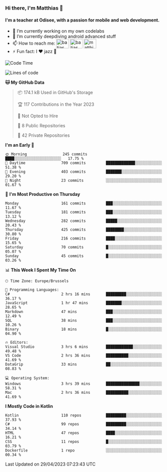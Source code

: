 ### Hi there, I'm Matthias 👋

#### I'm a teacher at Odisee, with a passion for mobile and web development.

- 🔭 I’m currently working on my own codelabs
- 🌱 I’m currently deepdiving android advanced stuff
- 📫 How to reach me: <a href="https://dev.to/batjas" target="_blank"><img align="center" src="https://raw.githubusercontent.com/rahuldkjain/github-profile-readme-generator/master/src/images/icons/Social/devto.svg" alt="batjas" height="30" width="40" /></a>
<a href="https://twitter.com/batjas" target="_blank"><img align="center" src="https://raw.githubusercontent.com/rahuldkjain/github-profile-readme-generator/master/src/images/icons/Social/twitter.svg" alt="batjas" height="30" width="40" /></a>
<a href="https://linkedin.com/in/matthiasdruwé" target="_blank"><img align="center" src="https://raw.githubusercontent.com/rahuldkjain/github-profile-readme-generator/master/src/images/icons/Social/linked-in-alt.svg" alt="matthiasdruwé" height="30" width="40" /></a>
- ⚡ Fun fact: I ❤ jazz 🎷


<!--START_SECTION:waka-->
![Code Time](http://img.shields.io/badge/Code%20Time-707%20hrs%207%20mins-blue)

![Lines of code](https://img.shields.io/badge/From%20Hello%20World%20I%27ve%20Written-1.3%20million%20lines%20of%20code-blue)

**🐱 My GitHub Data** 

> 📦 174.1 kB Used in GitHub's Storage 
 > 
> 🏆 117 Contributions in the Year 2023
 > 
> 🚫 Not Opted to Hire
 > 
> 📜 8 Public Repositories 
 > 
> 🔑 42 Private Repositories 
 > 
**I'm an Early 🐤** 

```text
🌞 Morning                245 commits         ████░░░░░░░░░░░░░░░░░░░░░   17.75 % 
🌆 Daytime                709 commits         █████████████░░░░░░░░░░░░   51.38 % 
🌃 Evening                403 commits         ███████░░░░░░░░░░░░░░░░░░   29.20 % 
🌙 Night                  23 commits          ░░░░░░░░░░░░░░░░░░░░░░░░░   01.67 % 
```
📅 **I'm Most Productive on Thursday** 

```text
Monday                   161 commits         ███░░░░░░░░░░░░░░░░░░░░░░   11.67 % 
Tuesday                  181 commits         ███░░░░░░░░░░░░░░░░░░░░░░   13.12 % 
Wednesday                282 commits         █████░░░░░░░░░░░░░░░░░░░░   20.43 % 
Thursday                 425 commits         ████████░░░░░░░░░░░░░░░░░   30.80 % 
Friday                   216 commits         ████░░░░░░░░░░░░░░░░░░░░░   15.65 % 
Saturday                 70 commits          █░░░░░░░░░░░░░░░░░░░░░░░░   05.07 % 
Sunday                   45 commits          █░░░░░░░░░░░░░░░░░░░░░░░░   03.26 % 
```


📊 **This Week I Spent My Time On** 

```text
🕑︎ Time Zone: Europe/Brussels

💬 Programming Languages: 
C#                       2 hrs 16 mins       █████████░░░░░░░░░░░░░░░░   36.17 % 
JavaScript               1 hr 47 mins        ███████░░░░░░░░░░░░░░░░░░   28.65 % 
Markdown                 47 mins             ███░░░░░░░░░░░░░░░░░░░░░░   12.49 % 
SQL                      38 mins             ███░░░░░░░░░░░░░░░░░░░░░░   10.26 % 
Binary                   18 mins             █░░░░░░░░░░░░░░░░░░░░░░░░   04.90 % 

🔥 Editors: 
Visual Studio            3 hrs 6 mins        ████████████░░░░░░░░░░░░░   49.48 % 
VS Code                  2 hrs 36 mins       ██████████░░░░░░░░░░░░░░░   41.69 % 
DataGrip                 33 mins             ██░░░░░░░░░░░░░░░░░░░░░░░   08.83 % 

💻 Operating System: 
Windows                  3 hrs 39 mins       ███████████████░░░░░░░░░░   58.31 % 
Mac                      2 hrs 36 mins       ██████████░░░░░░░░░░░░░░░   41.69 % 
```

**I Mostly Code in Kotlin** 

```text
Kotlin                   110 repos           █████████░░░░░░░░░░░░░░░░   37.93 % 
C#                       99 repos            █████████░░░░░░░░░░░░░░░░   34.14 % 
HTML                     47 repos            ████░░░░░░░░░░░░░░░░░░░░░   16.21 % 
CSS                      11 repos            █░░░░░░░░░░░░░░░░░░░░░░░░   03.79 % 
Dockerfile               1 repo              ░░░░░░░░░░░░░░░░░░░░░░░░░   00.34 % 
```




 Last Updated on 29/04/2023 07:23:43 UTC
<!--END_SECTION:waka-->
